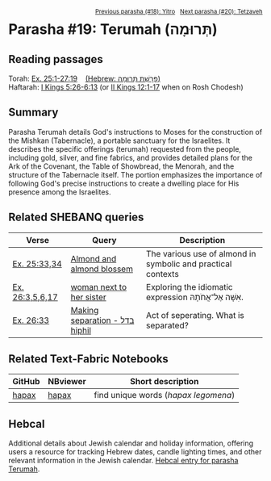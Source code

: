<span style="float: right;"><sup><a href="../17%20-%20Yitro">Previous parasha (#18): Yitro</a> &nbsp;&nbsp;<a href="../20%20-%20Tetzaveh">Next parasha (#20): Tetzaveh</a></sup></span>

# Parasha #19: Terumah (תְּרוּמָה)

## Reading passages

Torah: <a href="https://www.stepbible.org/?q=version=NASB2020|reference=Ex.25:1-27:19&options=HNVUG" target="_blank">Ex. 25:1-27:19</a> &nbsp;&nbsp; <a href="https://tikkun.io/#/p/terumah" target="_blank">(Hebrew: פָּרָשַׁת תְּרוּמָה)</a><br>
Haftarah: <a href="https://www.stepbible.org/?q=version=NASB2020|reference=1Kgs.5:26-6:13&options=HNVUG" target="_blank">I Kings 5:26-6:13</a> (or <a href="https://www.stepbible.org/?q=version=NASB2020|reference=2Kgs.12:3-17&options=HNVUG" target="_blank">II Kings 12:1-17</a> when on Rosh Chodesh)

## Summary

Parasha Terumah details God's instructions to Moses for the construction of the Mishkan (Tabernacle), a portable sanctuary for the Israelites. It describes the specific offerings (terumah) requested from the people, including gold, silver, and fine fabrics, and provides detailed plans for the Ark of the Covenant, the Table of Showbread, the Menorah, and the structure of the Tabernacle itself. The portion emphasizes the importance of following God's precise instructions to create a dwelling place for His presence among the Israelites​​.

## Related SHEBANQ queries

Verse | Query | Description
--- | --- | --- 
<a href="https://www.stepbible.org/?q=version=NASB2020\|reference=Ex.25:33,34&options=HNVUG" target="_blank">Ex. 25:33,34</a> | <a href="https://shebanq.ancient-data.org/hebrew/text?iid=6982	&version=2021&page=1&mr=r&qw=q" target="_blank">Almond and almond blossem</a> | The various use of almond in symbolic and practical contexts
<a href="https://www.stepbible.org/?q=version=NASB2020\|reference=Ex.26:3,5,6,17&options=HNVUG" target="_blank">Ex. 26:3,5,6,17</a> | <a href="https://shebanq.ancient-data.org/hebrew/text?iid=6980&version=2021&page=1&mr=r&qw=q" target="_blank">woman next to her sister</a> | Exploring the idiomatic expression אִשָּׁה אֶל־אֲחֹתָהּ.
<a href="https://www.stepbible.org/?q=version=NASB2020\|reference=Ex.26:33&options=HNVUG" target="_blank">Ex. 26:33</a> | <a href="https://shebanq.ancient-data.org/hebrew/text?iid=6299&version=2021&page=1&mr=r&qw=q" target="_blank">Making separation - בדל hiphil</a> | Act of seperating. What is separated?


## Related Text-Fabric Notebooks

GitHub | NBviewer | Short description
---|---|---
[hapax](hapax.ipynb) | <a href="https://nbviewer.org/github/tonyjurg/Parashot/blob/main/WeeklyParasha/19%20-%20Terumah/hapax.ipynb" target="_blank">hapax</a> | find unique words (*hapax legomena*)

## Hebcal

Additional details about Jewish calendar and holiday information, offering users a resource for tracking Hebrew dates, candle lighting times, and other relevant information in the Jewish calendar. <a href="https://www.hebcal.com/sedrot/terumah" target="_blank">Hebcal entry for parasha Terumah</a>.
